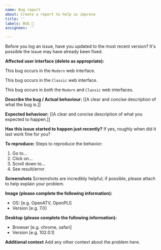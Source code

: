```yaml
---
name: Bug report
about: Create a report to help us improve
title: ''
labels: BUG 🐞
assignees: ''

---
```


Before you log an issue, have you updated to the most recent version? It's possible the issue may have already been fixed.

**Affected user interface (delete as appropriate):**

This bug occurs in the `Modern` web interface.

This bug occurs in the `Classic` web interface.

This bug occurs in *both* the `Modern` and `Classic` web interfaces.


**Describe the bug / Actual behaviour:**
[[A clear and concise description of what the bug is.]]

**Expected behaviour:**
[[A clear and concise description of what you expected to happen.]]

**Has this issue started to happen just recently?**
If yes, roughly when did it last work fine for you?

**To reproduce:**
Steps to reproduce the behavior:
1. Go to...
2. Click on...
3. Scroll down to...
4. See result/error

**Screenshots**
Screenshots are incredibly helpful; if possible, please attach to help explain your problem.

**Image (please complete the following information):**
 - OS: [e.g. OpenATV, OpenPLI]
 - Version [e.g. 7.0]

**Desktop (please complete the following information):**
 - Browser [e.g. chrome, safari]
 - Version [e.g. 102.0.1]

**Additional context**
Add any other context about the problem here.
